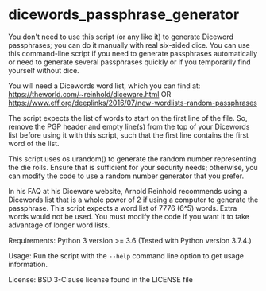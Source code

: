 # dicewords_passphrase_generator

You don't need to use this script (or any like it) to generate Diceword passphrases; you can do it manually with real six-sided dice.
You can use this command-line script if you need to generate passphrases automatically or need to generate several passphrases quickly or if you temporarily find yourself without dice.

You will need a Dicewords word list, which you can find at:  <br />
https://theworld.com/~reinhold/diceware.html OR  <br />
https://www.eff.org/deeplinks/2016/07/new-wordlists-random-passphrases

The script expects the list of words to start on the first line of the file.  So, remove the PGP header and empty line(s) from the top of your Dicewords list before using it with this script, such that the first line contains the first word of the list.

This script uses os.urandom() to generate the random number representing the die rolls.  Ensure that is sufficient for your security needs; otherwise, you can modify the code to use a random number generator that you prefer.

In his FAQ at his Diceware website, Arnold Reinhold recommends using a Dicewords list that is a whole power of 2 if using a computer to generate the passphrase.  This script expects a word list of 7776 (6^5) words.  Extra words would not be used.  You must modify the code if you want it to take advantage of longer word lists.

Requirements:
Python 3 version >= 3.6
(Tested with Python version 3.7.4.)

Usage:
Run the script with the `--help` command line option to get usage information.

License:
BSD 3-Clause license found in the LICENSE file
